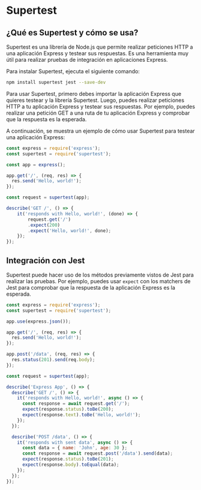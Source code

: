 # Supertest

## ¿Qué es Supertest y cómo se usa?

Supertest es una librería de Node.js que permite realizar peticiones HTTP a una aplicación Express y testear sus respuestas. Es una herramienta muy útil para realizar pruebas de integración en aplicaciones Express.

Para instalar Supertest, ejecuta el siguiente comando:

```bash
npm install supertest jest --save-dev
```

Para usar Supertest, primero debes importar la aplicación Express que quieres testear y la librería Supertest. Luego, puedes realizar peticiones HTTP a tu aplicación Express y testear sus respuestas. Por ejemplo, puedes realizar una petición GET a una ruta de tu aplicación Express y comprobar que la respuesta es la esperada.

A continuación, se muestra un ejemplo de cómo usar Supertest para testear una aplicación Express:

```javascript
const express = require('express');
const supertest = require('supertest');

const app = express();

app.get('/', (req, res) => {
  res.send('Hello, world!');
});

const request = supertest(app);

describe('GET /', () => {
    it('responds with Hello, world!', (done) => {
        request.get('/')
        .expect(200)
        .expect('Hello, world!', done);
    });
});
```

## Integración con Jest

Supertest puede hacer uso de los métodos previamente vistos de Jest para realizar las pruebas. Por ejemplo, puedes usar `expect` con los matchers de Jest para comprobar que la respuesta de la aplicación Express es la esperada.

```javascript
const express = require('express');
const supertest = require('supertest');

app.use(express.json());

app.get('/', (req, res) => {
  res.send('Hello, world!');
});

app.post('/data', (req, res) => {
  res.status(201).send(req.body);
});

const request = supertest(app);

describe('Express App', () => {
  describe('GET /', () => {
    it('responds with Hello, world!', async () => {
      const response = await request.get('/');
      expect(response.status).toBe(200);
      expect(response.text).toBe('Hello, world!');
    });
  });

  describe('POST /data', () => {
    it('responds with sent data', async () => {
      const data = { name: 'John', age: 30 };
      const response = await request.post('/data').send(data);
      expect(response.status).toBe(201);
      expect(response.body).toEqual(data);
    });
  });
});
```



